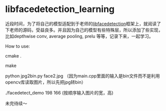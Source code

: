 # libfacedetection_learning
近段时间，为了将自己的模型适配到于老师的[libfacedetection](https://github.com/ShiqiYu/libfacedetection)框架上，就阅读了下老师的源码，受益良多。并且因为自己的模型有些特殊层，所以添加了些实现，比如depthwise conv, average pooling, prelu 等等，记录下来，一起学习。

How to use:

cmake .

make

python jpg2bin.py face2.jpg （因为main.cpp里面的输入是bin文件而不是利用opencv库读取图片，所以先把jpg转bin）

./facedetect_demo 198 166 (按顺序输入图片的宽，高)



未完待续～

